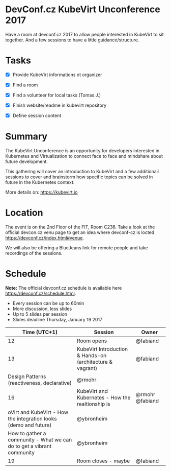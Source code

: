 # DevConf.cz KubeVirt Unconference 2017
Have a room at devconf.cz 2017 to allow people interested in KubeVirt to sit together.
And a few sessions to have a little guidance/structure.


# Tasks
- [x] Provide KubeVirt informations ot organizer
- [x] Find a room
- [x] Find a volunteer for local tasks (Tomas J.)
- [x] Finish website/readme in kubevirt repository
- [x] Define session content


# Summary
The KubeVirt Unconference is an opportunity for developers interested in
Kubernetes and Virtualization to connect face to face and mindshare about
future development.

This gathering will cover an introduction to KubeVirt and a few additionail
sessions to cover and brainstorm how specific topics can be solved in future
in the Kubernetes context.

More details on: <https://kubevirt.io>


# Location
The event is on the 2nd Floor of the FIT, Room C236. Take a look at the official devcon.cz venu page to get an idea where devconf-cz is locted <https://devconf.cz/index.html#venue>.

We will also be offering a BlueJeans link for remote people and take recordings of the sessions.


# Schedule
**Note:** The official devconf.cz schedule is available here <https://devconf.cz/schedule.html>.

* Every session can be up to 60min
 * More discussion, less slides
 * Up to 5 slides per session
* Slides deadline Thursday, January 19 2017

Time (UTC+1) | Session | Owner
-----|---------|-------
12 | Room opens | @fabiand
13 | KubeVirt Introduction & Hands-on (architecture & vagrant) | @fabiand
   | Design Patterns (reactiveness, declarative) | @rmohr
16 | KubeVirt and Kubernetes - How the realtionship is | @rmohr @fabiand
   | oVirt and KubeVirt - How the integration looks (demo and future)  | @ybronheim
   | How to gather a community - What we can do to get a vibrant community | @ybronheim
19 | Room closes - maybe | @fabiand
